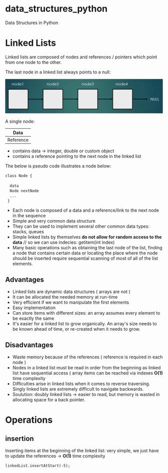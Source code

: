 # data_structures_python
Data Structures in Python

# Linked Lists 

Linked lists are composed of nodes and references / pointers which point from one node to the other.

The last node in a linked list always points to a null:

![Screenshot](linked_lists.png)

A single node:

 | Data | 
| ------------- | 
| Reference  |


- contains data -> integer, double or custom object
- contains a reference pointing to the next node in the linked list

The below is pseudo code illustrates a node below:
```
class Node {

  data
  Node nextNode
  ...
 }
 ```
- Each node is composed of a data and a reference/link to the next node in the sequence
- Simple and very common data structure
- They can be used to implement several other common data types: stacks, queues
- Simple linked lists by themselves **do not allow for random access to the data** //
so we can use indecies: getitem(int index)
- Many basic operations such as obtaining the last node of the list, finding a node that contains certain data or locating the place where the node should be inserted require sequential scanning of most of all of the list elements.

## Advantages
- Linked lists are dynamic data structures ( arrays are not )
- It can be allocated the needed memory at run-time
- Very efficient if we want to manipulate the first elements
- Easy implementation
- Can store items with different sizes: an array assumes every element to be exactly the same
- It's easier for a linked list to grow organically. An array's size needs to be known ahead of time, or re-created when it needs to grow.

## Disadvantages
- Waste memory because of the references ( reference is required in each node )
- Nodes in a linked list must be read in order from the beginning as linked list have sequential access ( array items can be reached via indexes **O(1)** time complexity
- Difficulties arise in linked lists when it comes to reverse traversing. Singly linked lists are extremely difficult to navigate backwards.
- Soulution: doubly linked lists -> easier to read, but memory is wasted in allocating space for a back pointer.

# Operations

## insertion

Inserting items at the beginning of the linked list: very simple, we just have to update the references -> **O(1)** time complexity

```
linkedList.insertAtStart(-5);
```

